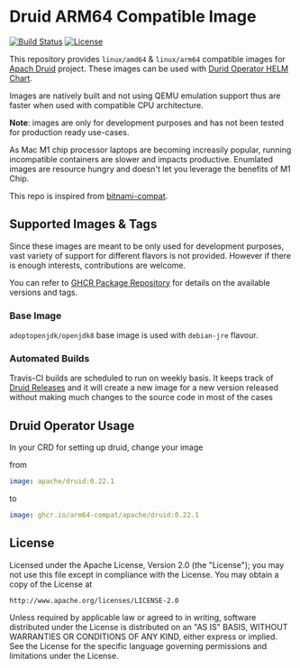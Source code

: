 # Druid ARM64 Compatible Image

[![Build Status](https://app.travis-ci.com/arm64-compat/apache-druid.svg?branch=main)](https://app.travis-ci.com/arm64-compat/apache-druid)
[![License](https://img.shields.io/badge/License-Apache_2.0-blue.svg)](https://opensource.org/licenses/Apache-2.0)

This repository provides `linux/amd64` & `linux/arm64` compatible images for [Apach Druid](https://github.com/apache/druid) project. These images can be used with [Durid Operator HELM Chart](https://github.com/druid-io/druid-operator).

Images are natively built and not using QEMU emulation support thus are faster when used with compatible CPU architecture.

**Note**: images are only for development purposes and has not been tested for production ready use-cases.

As Mac M1 chip processor laptops are becoming increasily popular, running incompatible containers are slower and impacts productive. Enumlated images are resource hungry and doesn't let you leverage the benefits of M1 Chip.

This repo is inspired from [bitnami-compat](https://github.com/ZCube/bitnami-compat).

## Supported Images & Tags

Since these images are meant to be only used for development purposes, vast variety of support for different flavors is not provided. However if there is enough interests, contributions are welcome.

You can refer to [GHCR Package Repository](https://github.com/orgs/arm64-compat/packages/container/package/apache%2Fdruid) for details on the available versions and tags.

### Base Image

`adoptopenjdk/openjdk8` base image is used with `debian-jre` flavour.

### Automated Builds

Travis-CI builds are scheduled to run on weekly basis. It keeps track of [Druid Releases](https://github.com/apache/druid/releases) and it will create a new image for a new version released without making much changes to the source code in most of the cases

## Druid Operator Usage

In your CRD for setting up druid, change your image

from

```yaml
image: apache/druid:0.22.1
```

to

```yaml
image: ghcr.io/arm64-compat/apache/druid:0.22.1
```

## License

Licensed under the Apache License, Version 2.0 (the "License");
you may not use this file except in compliance with the License.
You may obtain a copy of the License at

    http://www.apache.org/licenses/LICENSE-2.0

Unless required by applicable law or agreed to in writing, software
distributed under the License is distributed on an "AS IS" BASIS,
WITHOUT WARRANTIES OR CONDITIONS OF ANY KIND, either express or implied.
See the License for the specific language governing permissions and
limitations under the License.
